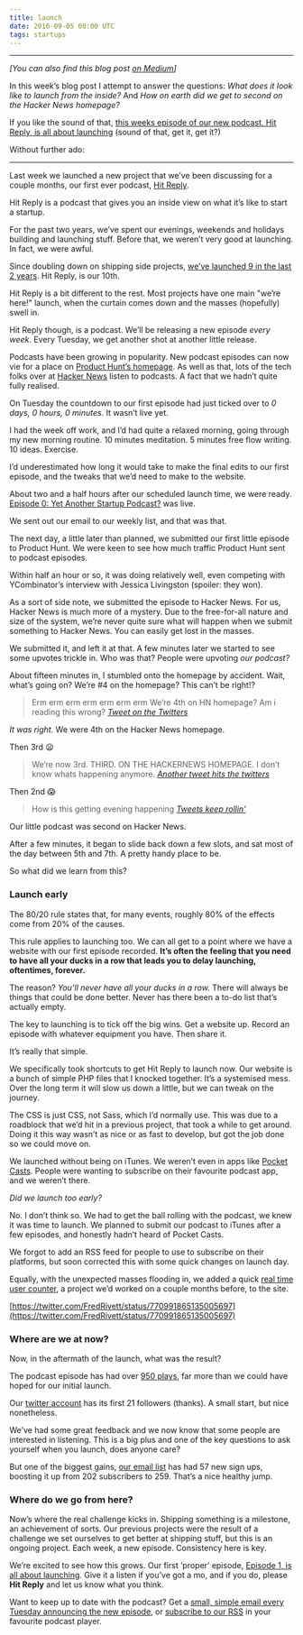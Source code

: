 ```yaml
---
title: launch
date: 2016-09-05 00:00 UTC
tags: startups
---
```




---

_[You can also find this blog post [on Medium](https://blog.wearecontrast.com/launch-c3968191a5b7)]_

In this week’s blog post I attempt to answer the questions: *What does it look like to launch from the inside?* And *How on earth did we get to second on the Hacker News homepage?*

If you like the sound of that, [this weeks episode of our new podcast, Hit Reply, is all about launching](https://hitreply.co/1) (sound of that, get it, get it?)

Without further ado:

---

Last week we launched a new project that we’ve been discussing for a couple months, our first ever podcast, [Hit Reply](http://hitreply.co/).

Hit Reply is a podcast that gives you an inside view on what it’s like to start a startup.

For the past two years, we’ve spent our evenings, weekends and holidays building and launching stuff. Before that, we weren’t very good at launching. In fact, we were awful.

Since doubling down on shipping side projects, [we’ve launched 9 in the last 2 years](https://www.producthunt.com/@fredrivett/collections/things-i-ve-made). Hit Reply, is our 10th.

Hit Reply is a bit different to the rest. Most projects have one main "we’re here!" launch, when the curtain comes down and the masses (hopefully) swell in.

Hit Reply though, is a podcast. We’ll be releasing a new episode *every week*. Every Tuesday, we get another shot at another little release.

Podcasts have been growing in popularity. New podcast episodes can now vie for a place on [Product Hunt’s homepage](http://www.producthunt.com/). As well as that, lots of the tech folks over at [Hacker News](https://news.ycombinator.com/) listen to podcasts. A fact that we hadn’t quite fully realised.

On Tuesday the countdown to our first episode had just ticked over to _0 days, 0 hours, 0 minutes_. It wasn’t live yet.

I had the week off work, and I’d had quite a relaxed morning, going through my new morning routine. 10 minutes meditation. 5 minutes free flow writing. 10 ideas. Exercise.

I’d underestimated how long it would take to make the final edits to our first episode, and the tweaks that we’d need to make to the website.

About two and a half hours after our scheduled launch time, we were ready. [Episode 0: Yet Another Startup Podcast?](http://hitreply.co/) was live.

We sent out our email to our weekly list, and that was that.

The next day, a little later than planned, we submitted our first little episode to Product Hunt. We were keen to see how much traffic Product Hunt sent to podcast episodes.

Within half an hour or so, it was doing relatively well, even competing with YCombinator’s interview with Jessica Livingston (spoiler: they won).

As a sort of side note, we submitted the episode to Hacker News. For us, Hacker News is much more of a mystery. Due to the free-for-all nature and size of the system, we’re never quite sure what will happen when we submit something to Hacker News. You can easily get lost in the masses.

We submitted it, and left it at that. A few minutes later we started to see some upvotes trickle in. Who was that? People were upvoting *our podcast?*

About fifteen minutes in, I stumbled onto the homepage by accident. Wait, what’s going on? We’re #4 on the homepage? This can’t be right!?

> Erm erm erm erm erm erm erm
> We’re 4th on HN homepage? Am i reading this wrong?
> <cite>[Tweet on the Twitters](https://twitter.com/FredRivett/status/770987008793702400)</cite>

*It was right.* We were 4th on the Hacker News homepage.

Then 3rd 😦

> We’re now 3rd. THIRD. ON THE HACKERNEWS HOMEPAGE.
> I don’t know whats happening anymore.
> <cite>[Another tweet hits the twitters](https://twitter.com/FredRivett/status/770987971772375040)</cite>

Then 2nd 😱

> How is this getting evening happening
> <cite>[Tweets keep rollin'](https://twitter.com/FredRivett/status/770988331584851968)</cite>

Our little podcast was second on Hacker News.

After a few minutes, it began to slide back down a few slots, and sat most of the day between 5th and 7th. A pretty handy place to be.

So what did we learn from this?

### Launch early

The 80/20 rule states that, for many events, roughly 80% of the effects come from 20% of the causes.

This rule applies to launching too. We can all get to a point where we have a website with our first episode recorded. **It’s often the feeling that you need to have all your ducks in a row that leads you to delay launching, oftentimes, forever.**

The reason? *You’ll never have all your ducks in a row.* There will always be things that could be done better. Never has there been a to-do list that’s actually empty.

The key to launching is to tick off the big wins. Get a website up. Record an episode with whatever equipment you have. Then share it.

It’s really that simple.

We specifically took shortcuts to get Hit Reply to launch now. Our website is a bunch of simple PHP files that I knocked together. It’s a systemised mess. Over the long term it will slow us down a little, but we can tweak on the journey.

The CSS is just CSS, not Sass, which I’d normally use. This was due to a roadblock that we’d hit in a previous project, that took a while to get around. Doing it this way wasn’t as nice or as fast to develop, but got the job done so we could move on.

We launched without being on iTunes. We weren’t even in apps like [Pocket Casts](http://www.shiftyjelly.com/pocketcasts/). People were wanting to subscribe on their favourite podcast app, and we weren’t there.

_Did we launch too early?_

No. I don’t think so. We had to get the ball rolling with the podcast, we knew it was time to launch. We planned to submit our podcast to iTunes after a few episodes, and honestly hadn’t heard of Pocket Casts.

We forgot to add an RSS feed for people to use to subscribe on their platforms, but soon corrected this with some quick changes on launch day.

Equally, with the unexpected masses flooding in, we added a quick [real time user counter](https://realtimeusers.bycontrast.co/), a project we’d worked on a couple months before, to the site.

[https://twitter.com/FredRivett/status/770991865135005697](https://twitter.com/FredRivett/status/770991865135005697)

### Where are we at now?

Now, in the aftermath of the launch, what was the result?

The podcast episode has had over [950 plays](http://hitreply.co/ep/0/yet-another-startup-podcast/), far more than we could have hoped for our initial launch.

Our [twitter account](http://twitter.com/hitreplypod) has its first 21 followers (thanks). A small start, but nice nonetheless.

We’ve had some great feedback and we now know that some people are interested in listening. This is a big plus and one of the key questions to ask yourself when you launch, does anyone care?

But one of the biggest gains, [our email list](http://hitreply.co/) has had 57 new sign ups, boosting it up from 202 subscribers to 259. That’s a nice healthy jump.

### Where do we go from here?

Now’s where the real challenge kicks in. Shipping something is a milestone, an achievement of sorts. Our previous projects were the result of a challenge we set ourselves to get better at shipping stuff, but this is an ongoing project. Each week, a new episode. Consistency here is key.

We’re excited to see how this grows. Our first ‘proper’ episode, [Episode 1, is all about launching](https://hitreply.co/1). Give it a listen if you’ve got a mo, and if you do, please **Hit Reply** and let us know what you think.

Want to keep up to date with the podcast? Get a [small, simple email every Tuesday announcing the new episode](http://hitreply.co/), or [subscribe to our RSS](http://feeds.soundcloud.com/users/soundcloud:users:245437295/sounds.rss) in your favourite podcast player.
